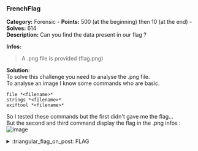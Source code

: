### FrenchFlag
**Category:** Forensic - **Points:** 500 (at the beginning) then 10 (at the end) - **Solves:** 614  
**Description:** Can you find the data present in our flag ?  

**Infos:**
> A .png file is provided (flag.png)  

**Solution:**  
To solve this challenge you need to analyse the .png file.  
To analyse an image I know some commands who are basic.   
```
file *<filename>*
strings *<filename>*
exiftool *<filename>*
```  
So I tested these commands but the first didn't gave me the flag...  
But the second and third command display the flag in the .png infos :
![image](https://user-images.githubusercontent.com/91023285/158329634-a540b45f-340c-4781-91f5-617584eff53c.png)


<details>
  <summary>:triangular_flag_on_post: FLAG</summary>

  ```
  dvCTF{flagception}
  ```
</details>


